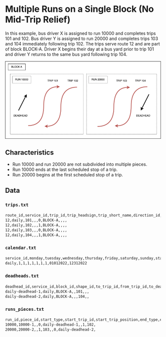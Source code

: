 # Multiple Runs on a Single Block (No Mid-Trip Relief)

In this example, bus driver X is assigned to run 10000 and completes trips 101 and 102. Bus driver Y is assigned to run 20000 and completes trips 103 and 104 immediately following trip 102. The trips serve route 12 and are part of block BLOCK-A. Driver X begins their day at a bus yard prior to trip 101 and driver Y returns to the same bus yard following trip 104.

![multiple-runs-one-block](diagram.png)

## Characteristics

* Run 10000 and run 20000 are not subdivided into multiple pieces.
* Run 10000 ends at the last scheduled stop of a trip.
* Run 20000 begins at the first scheduled stop of a trip.

## Data

### `trips.txt`

```csv
route_id,service_id,trip_id,trip_headsign,trip_short_name,direction_id,block_id,shape_id,wheelchair_accessible,bikes_allowed
12,daily,101,,,0,BLOCK-A,,,,
12,daily,102,,,1,BLOCK-A,,,,
12,daily,103,,,0,BLOCK-A,,,,
12,daily,104,,,1,BLOCK-A,,,,
```

### `calendar.txt`

```csv
service_id,monday,tuesday,wednesday,thursday,friday,saturday,sunday,start_date,end_date
daily,1,1,1,1,1,1,1,01012022,12312022
```

### `deadheads.txt`

```csv
deadhead_id,service_id,block_id,shape_id,to_trip_id,from_trip_id,to_deadhead_id,from_deadhead_id
daily-deadhead-1,daily,BLOCK-A,,101,,,
daily-deadhead-2,daily,BLOCK-A,,,104,,
```

### `runs_pieces.txt`

```csv
run_id,piece_id,start_type,start_trip_id,start_trip_position,end_type,end_trip_id,end_trip_position
10000,10000-1,,0,daily-deadhead-1,,1,102,
20000,20000-2,,1,103,,0,daily-deadhead-2,
```
